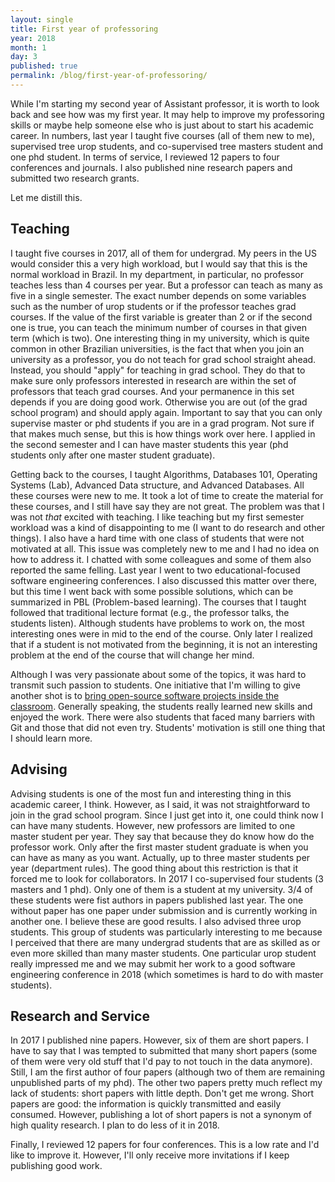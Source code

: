 ```yaml
---
layout: single
title: First year of professoring
year: 2018
month: 1
day: 3
published: true
permalink: /blog/first-year-of-professoring/
---
```


While I'm starting my second year of Assistant professor, it is worth to look
back and see how was my first year. It may help to improve my professoring
skills or maybe help someone else who is just about to start his academic
career. In numbers, last year I taught five courses (all of them new to me),
supervised tree urop students, and co-supervised tree masters student and one
phd student. In terms of service, I reviewed 12 papers to four conferences and
journals. I also published nine research papers and submitted two research grants.

Let me distill this.

## Teaching

I taught five courses in 2017, all of them for undergrad. My peers in the US
would consider this a very high workload, but I would say that this is the
normal workload in Brazil. In my department, in particular, no professor
teaches less than 4 courses per year. But a professor can teach as many as five
in a single semester. The exact number depends on some variables such as
the number of urop students or if the professor teaches grad courses. If the
value of the first variable is greater than 2 or if the second one is true, you
can teach the minimum number of courses in that given term (which is two).
One interesting thing in my university, which is quite common in other Brazilian
universities, is the fact that when you join an university as a professor, you
do not teach for grad school straight ahead. Instead, you should "apply" for
teaching in grad school. They do that to make sure only professors interested in
research are within the set of professors that teach grad courses. And your
permanence in this set depends if you are doing good work. Otherwise you are
out (of the grad school program) and should apply again. Important to say that you
can only supervise master or phd students if you are in a grad program. Not sure
if that makes much sense, but this is how things work over here. I applied in
the second semester and I can have master students this year (phd students only
after one master student graduate).

Getting back to the courses, I taught Algorithms,
Databases 101, Operating Systems (Lab), Advanced Data structure, and Advanced
Databases. All these courses were new to me. It took a lot of time to create
the material for these courses, and I still have say they are not great. The
problem was that I was not *that* excited with teaching. I like teaching but
my first semester workload was a kind of disappointing to me (I want to do
research and other things). I also have a hard time with one class of students
that were not motivated at all. This issue was completely new to me and I had
no idea on how to address it. I chatted with some colleagues and some of them
also reported the same felling. Last year I went to two educational-focused
software engineering conferences. I also discussed this matter over there, but
this time I went back with some possible solutions, which can be summarized in
PBL (Problem-based learning). The courses that I taught followed that traditional
lecture format (e.g., the professor talks, the students listen). Although
students have problems to work on, the most interesting ones were in
mid to the end of the course. Only later I realized that if a student is not
motivated from the beginning, it is not an interesting problem at the end of
the course that will change her mind.

Although I was very passionate about some of the topics, it was hard to
transmit such passion to students. One initiative that I'm willing to give
another shot is to [bring open-source software projects inside the classroom](http://gustavopinto.org/codefather/training-students-with-open-source-software/).
Generally speaking, the students really learned new skills and enjoyed the work.
There were also students that faced many barriers with Git and those that did not even try.
Students' motivation is still one thing that I should learn more.

## Advising

Advising students is one of the most fun and interesting thing in this academic
career, I think. However, as I said, it was not straightforward to join in the
grad school program. Since I just get into it, one could think now I can have many
students. However, new professors are limited to one master student per year. They say
that because they do know how do the professor work. Only after the first
master student graduate is when you can have
as many as you want. Actually, up to three master students per year (department
rules). The good thing about this restriction is that it forced me to
look for collaborators. In 2017 I co-supervised four students (3 masters and
1 phd). Only one of them is a student at my university. 3/4 of these students
were fist authors in papers published last year. The one without paper has
one paper under submission and is currently working in another one. I believe
these are good results. I also advised three urop students. This group of
students was particularly interesting to me because I perceived that there are
many undergrad students that are as skilled as or even more skilled than
many master students. One particular urop student really impressed me and we may
submit her work to a good software engineering conference in 2018 (which
sometimes is hard to do with master students).

## Research and Service

In 2017 I published nine papers. However, six of them are short papers. I have
to say that I was tempted to submitted that many short papers (some of them were
very old stuff that I'd pay to not touch in the data anymore). Still, I am
the first author of four papers (although two of them are remaining
unpublished parts of my phd). The other two papers pretty much reflect my lack
of students: short papers with little depth. Don't get me wrong. Short papers are
good: the information is quickly transmitted and easily consumed. However,
publishing a lot of short papers is not a synonym of high quality research.
I plan to do less of it in 2018.

Finally, I reviewed 12 papers for four conferences. This is a low rate and I'd
like to improve it. However, I'll only receive more invitations if I keep
publishing good work.
